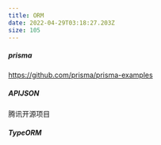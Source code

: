 ```yaml
---
title: ORM
date: 2022-04-29T03:18:27.203Z
size: 105
---
```

##### prisma

https://github.com/prisma/prisma-examples

##### APIJSON

腾讯开源项目

##### TypeORM

